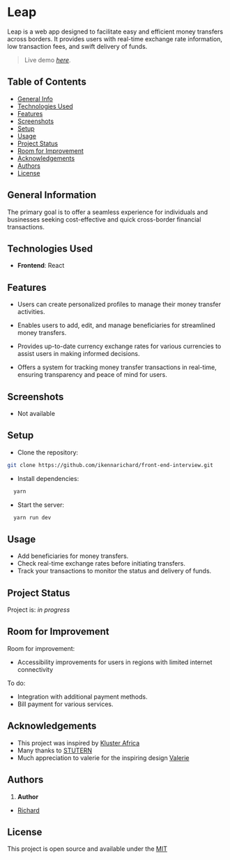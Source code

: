# Leap

Leap is a web app designed to facilitate easy and efficient money transfers across borders. It provides users with real-time exchange rate information, low transaction fees, and swift delivery of funds.

> Live demo [_here_](https://www.example.com).

## Table of Contents

* [General Info](#general-information)
* [Technologies Used](#technologies-used)
* [Features](#features)
* [Screenshots](#screenshots)
* [Setup](#setup)
* [Usage](#usage)
* [Project Status](#project-status)
* [Room for Improvement](#room-for-improvement)
* [Acknowledgements](#acknowledgements)
* [Authors](#authors)
* [License](#license)

## General Information

The primary goal is to offer a seamless experience for individuals and businesses seeking cost-effective and quick cross-border financial transactions.

## Technologies Used

* __Frontend__: React

## Features

* Users can create personalized profiles to manage their money transfer activities.

* Enables users to add, edit, and manage beneficiaries for streamlined money transfers.

* Provides up-to-date currency exchange rates for various currencies to assist users in making informed decisions.

* Offers a system for tracking money transfer transactions in real-time, ensuring transparency and peace of mind for users.

## Screenshots

* Not available

## Setup

* Clone the repository:

```sh
git clone https://github.com/ikennarichard/front-end-interview.git
```

* Install dependencies:

```sh
  yarn
```

* Start the server:

```sh
  yarn run dev
```

## Usage

* Add beneficiaries for money transfers.
* Check real-time exchange rates before initiating transfers.
* Track your transactions to monitor the status and delivery of funds.

## Project Status

Project is: _in progress_

## Room for Improvement

Room for improvement:

* Accessibility improvements for users in regions with limited internet connectivity

To do:

* Integration with additional payment methods.
* Bill payment for various services.

## Acknowledgements

* This project was inspired by [Kluster Africa](https://www.kluster.africa/klusterthon)
* Many thanks to [STUTERN](https://www.stutern.com)
* Much appreciation to valerie for the inspiring design [Valerie](https://www.behance.net/valerieizuagbe)

## Authors

1. **Author**

* [Richard](https://github.com/ikennarichard)

## License

This project is open source and available under the [MIT](./LICENSE)
